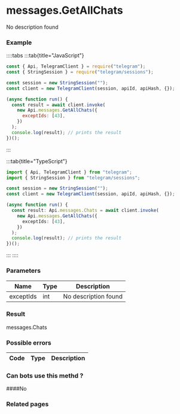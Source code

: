 # messages.GetAllChats

No description found

### [](#example)Example

::::tabs
:::tab{title="JavaScript"}

```js
const { Api, TelegramClient } = require("telegram");
const { StringSession } = require("telegram/sessions");

const session = new StringSession("");
const client = new TelegramClient(session, apiId, apiHash, {});

(async function run() {
  const result = await client.invoke(
    new Api.messages.GetAllChats({
      exceptIds: [43],
    })
  );
  console.log(result); // prints the result
})();
```

:::

:::tab{title="TypeScript"}

```ts
import { Api, TelegramClient } from "telegram";
import { StringSession } from "telegram/sessions";

const session = new StringSession("");
const client = new TelegramClient(session, apiId, apiHash, {});

(async function run() {
  const result: Api.messages.Chats = await client.invoke(
    new Api.messages.GetAllChats({
      exceptIds: [43],
    })
  );
  console.log(result); // prints the result
})();
```

:::
::::

### [](#parameters)Parameters

|   Name    | Type | Description          |
| :-------: | ---- | -------------------- |
| exceptIds | int  | No description found |

### [](#result)Result

messages.Chats

### [](#possible-errors)Possible errors

| Code | Type | Description |
| :--: | ---- | ----------- |

### [](#can-bots-use-this-method)Can bots use this methd ?

####No

### [](#related-pages)Related pages
